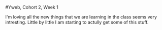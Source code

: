 #Yweb, Cohort 2, Week 1

I'm loving all the new things that we are learning in the class seems very intresting.
Little by little I am starting to actully get some of this stuff.